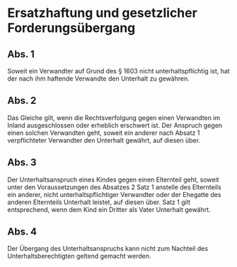 # Ersatzhaftung und gesetzlicher Forderungsübergang



## Abs. 1

 Soweit ein Verwandter auf Grund des § 1603 nicht unterhaltspflichtig ist, hat der nach ihm haftende Verwandte den Unterhalt zu gewähren.

## Abs. 2

 Das Gleiche gilt, wenn die Rechtsverfolgung gegen einen Verwandten im Inland ausgeschlossen oder erheblich erschwert ist. Der Anspruch gegen einen solchen Verwandten geht, soweit ein anderer nach Absatz 1 verpflichteter Verwandter den Unterhalt gewährt, auf diesen über.

## Abs. 3

 Der Unterhaltsanspruch eines Kindes gegen einen Elternteil geht, soweit unter den Voraussetzungen des Absatzes 2 Satz 1 anstelle des Elternteils ein anderer, nicht unterhaltspflichtiger Verwandter oder der Ehegatte des anderen Elternteils Unterhalt leistet, auf diesen über. Satz 1 gilt entsprechend, wenn dem Kind ein Dritter als Vater Unterhalt gewährt.

## Abs. 4

 Der Übergang des Unterhaltsanspruchs kann nicht zum Nachteil des Unterhaltsberechtigten geltend gemacht werden. 

